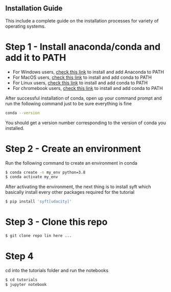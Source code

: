 ## Installation Guide 

This include a complete guide on the installation processes for variety of operating systems. 

# Step 1 - Install anaconda/conda and add it to PATH
- For Windows users, [check this link](https://www.datacamp.com/community/tutorials/installing-anaconda-windows) to install and add Anaconda to PATH
- For MacOS users,  [check this link](https://conda.io/projects/conda/en/latest/user-guide/install/macos.html) to install and add conda to PATH
- For Linux users, [check this link](https://conda.io/projects/conda/en/latest/user-guide/install/linux.html) to install and add conda to PATH
- For chromebook users, [check this link](https://boluwatife.hashnode.dev/how-to-install-and-run-a-jupyter-notebook-on-chromebooks) to install and add conda to PATH

After successful installation of conda, open up your command prompt and run the following command just to be sure everything is fine
```bash
conda --version
```
You should get a version number corresponding to the version of conda you installed. 

# Step 2 - Create an environment 
Run the following command to create an environment in conda
```bash
$ conda create -n my_env python=3.8
$ conda activate my_env 
```
After activating the environment, the next thing is to install syft which basically install every other packages required for the tutorial
```bash
$ pip install 'syft[udacity]'
```

# Step 3 - Clone this repo 
```bash
$ git clone repo lin here ...
```

# Step 4
cd into the tutorials folder and run the notebooks
```bash
$ cd tutorials
$ jupyter notebook
```
